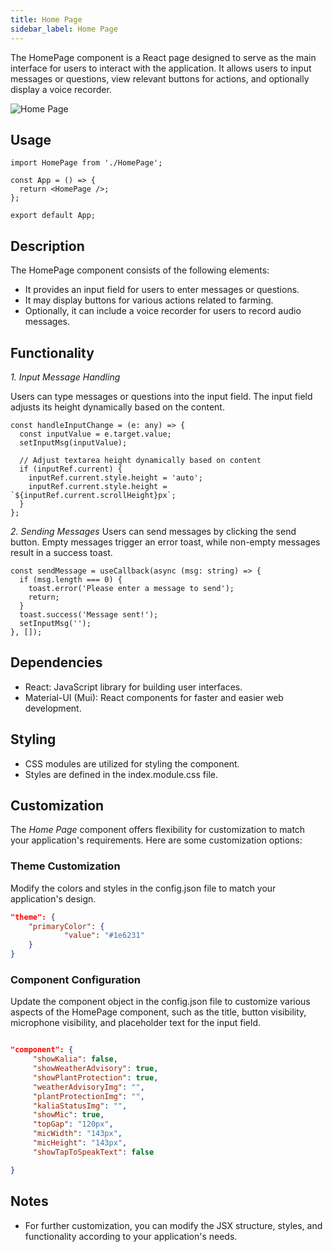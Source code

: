 ```yaml
---
title: Home Page
sidebar_label: Home Page
---
```


<head>
  <title> Home Page </title>
  <meta name="description" content="your meta content goes here" />
</head>

The HomePage component is a React page designed to serve as the main interface for users to interact with the application. It allows users to input messages or questions, view relevant buttons for actions, and optionally display a voice recorder.

<img src="/img/molecules/homePage.png" alt="Home Page" />

## Usage

```tsx
import HomePage from './HomePage';

const App = () => {
  return <HomePage />;
};

export default App;
```

## Description

The HomePage component consists of the following elements:

- It provides an input field for users to enter messages or questions.
- It may display buttons for various actions related to farming.
- Optionally, it can include a voice recorder for users to record audio messages.

## Functionality

_1. Input Message Handling_

Users can type messages or questions into the input field. The input field adjusts its height dynamically based on the content.

```tsx
const handleInputChange = (e: any) => {
  const inputValue = e.target.value;
  setInputMsg(inputValue);

  // Adjust textarea height dynamically based on content
  if (inputRef.current) {
    inputRef.current.style.height = 'auto';
    inputRef.current.style.height = `${inputRef.current.scrollHeight}px`;
  }
};
```

_2. Sending Messages_
Users can send messages by clicking the send button. Empty messages trigger an error toast, while non-empty messages result in a success toast.

```tsx
const sendMessage = useCallback(async (msg: string) => {
  if (msg.length === 0) {
    toast.error('Please enter a message to send');
    return;
  }
  toast.success('Message sent!');
  setInputMsg('');
}, []);
```

## Dependencies

- React: JavaScript library for building user interfaces.
- Material-UI (Mui): React components for faster and easier web development.

## Styling

- CSS modules are utilized for styling the component.
- Styles are defined in the index.module.css file.

## Customization

The _Home Page_ component offers flexibility for customization to match your application's requirements. Here are some customization options:

### Theme Customization

Modify the colors and styles in the config.json file to match your application's design.

```json
"theme": {
    "primaryColor": {
            "value": "#1e6231"
    }
}

```

### Component Configuration

Update the component object in the config.json file to customize various aspects of the HomePage component, such as the title, button visibility, microphone visibility, and placeholder text for the input field.

```json

"component": {
     "showKalia": false,
     "showWeatherAdvisory": true,
     "showPlantProtection": true,
     "weatherAdvisoryImg": "",
     "plantProtectionImg": "",
     "kaliaStatusImg": "",
     "showMic": true,
     "topGap": "120px",
     "micWidth": "143px",
     "micHeight": "143px",
     "showTapToSpeakText": false

}

```

## Notes

- For further customization, you can modify the JSX structure, styles, and functionality according to your application's needs.
